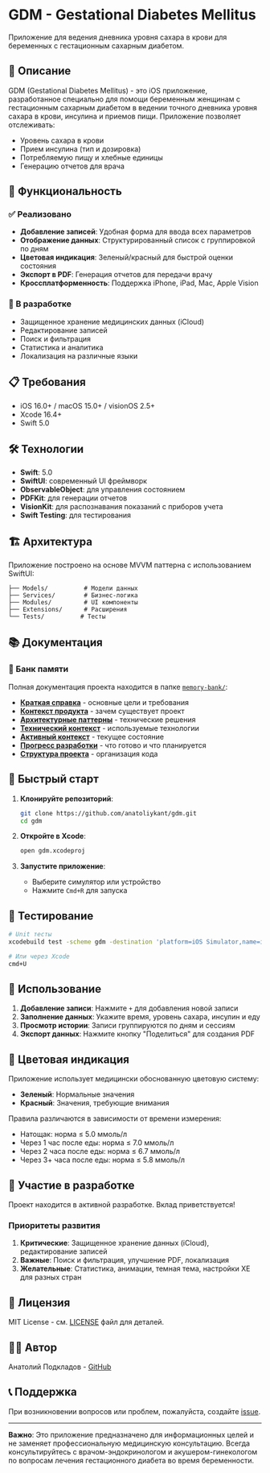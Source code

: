 # GDM - Gestational Diabetes Mellitus

Приложение для ведения дневника уровня сахара в крови для беременных с гестационным сахарным диабетом.

## 🎯 Описание

GDM (Gestational Diabetes Mellitus) - это iOS приложение, разработанное специально для помощи беременным женщинам с гестационным сахарным диабетом в ведении точного дневника уровня сахара в крови, инсулина и приемов пищи. Приложение позволяет отслеживать:

- Уровень сахара в крови
- Прием инсулина (тип и дозировка)
- Потребляемую пищу и хлебные единицы
- Генерацию отчетов для врача

## 🚀 Функциональность

### ✅ Реализовано
- **Добавление записей**: Удобная форма для ввода всех параметров
- **Отображение данных**: Структурированный список с группировкой по дням
- **Цветовая индикация**: Зеленый/красный для быстрой оценки состояния
- **Экспорт в PDF**: Генерация отчетов для передачи врачу
- **Кроссплатформенность**: Поддержка iPhone, iPad, Mac, Apple Vision

### 🔄 В разработке
- Защищенное хранение медицинских данных (iCloud)
- Редактирование записей
- Поиск и фильтрация
- Статистика и аналитика
- Локализация на различные языки

## 📋 Требования

- iOS 16.0+ / macOS 15.0+ / visionOS 2.5+
- Xcode 16.4+
- Swift 5.0

## 🛠️ Технологии

- **Swift**: 5.0
- **SwiftUI**: современный UI фреймворк
- **ObservableObject**: для управления состоянием
- **PDFKit**: для генерации отчетов
- **VisionKit**: для распознавания показаний с приборов учета
- **Swift Testing**: для тестирования

## 🏗️ Архитектура

Приложение построено на основе MVVM паттерна с использованием SwiftUI:

```
├── Models/          # Модели данных
├── Services/        # Бизнес-логика
├── Modules/         # UI компоненты
├── Extensions/      # Расширения
└── Tests/          # Тесты
```

## 📚 Документация

### 🧠 Банк памяти
Полная документация проекта находится в папке [`memory-bank/`](memory-bank/):

- [**Краткая справка**](memory-bank/projectbrief.md) - основные цели и требования
- [**Контекст продукта**](memory-bank/productContext.md) - зачем существует проект
- [**Архитектурные паттерны**](memory-bank/systemPatterns.md) - технические решения
- [**Технический контекст**](memory-bank/techContext.md) - используемые технологии
- [**Активный контекст**](memory-bank/activeContext.md) - текущее состояние
- [**Прогресс разработки**](memory-bank/progress.md) - что готово и что планируется
- [**Структура проекта**](memory-bank/projectStructure.md) - организация кода

## 🚀 Быстрый старт

1. **Клонируйте репозиторий**:
   ```bash
   git clone https://github.com/anatoliykant/gdm.git
   cd gdm
   ```

2. **Откройте в Xcode**:
   ```bash
   open gdm.xcodeproj
   ```

3. **Запустите приложение**:
   - Выберите симулятор или устройство
   - Нажмите `Cmd+R` для запуска

## 🧪 Тестирование

```bash
# Unit тесты
xcodebuild test -scheme gdm -destination 'platform=iOS Simulator,name=iPhone 15'

# Или через Xcode
cmd+U
```

## 📖 Использование

1. **Добавление записи**: Нажмите `+` для добавления новой записи
2. **Заполнение данных**: Укажите время, уровень сахара, инсулин и еду
3. **Просмотр истории**: Записи группируются по дням и сессиям
4. **Экспорт данных**: Нажмите кнопку "Поделиться" для создания PDF

## 🎨 Цветовая индикация

Приложение использует медицински обоснованную цветовую систему:

- **Зеленый**: Нормальные значения
- **Красный**: Значения, требующие внимания

Правила различаются в зависимости от времени измерения:
- Натощак: норма ≤ 5.0 ммоль/л
- Через 1 час после еды: норма ≤ 7.0 ммоль/л
- Через 2 часа после еды: норма ≤ 6.7 ммоль/л
- Через 3+ часа после еды: норма ≤ 5.8 ммоль/л

## 🤝 Участие в разработке

Проект находится в активной разработке. Вклад приветствуется!

### Приоритеты развития
1. **Критические**: Защищенное хранение данных (iCloud), редактирование записей
2. **Важные**: Поиск и фильтрация, улучшение PDF, локализация
3. **Желательные**: Статистика, анимации, темная тема, настройки ХЕ для разных стран

## 📄 Лицензия

MIT License - см. [LICENSE](LICENSE) файл для деталей.

## 👨‍💻 Автор

Анатолий Подкладов - [GitHub](https://github.com/anatoliykant)

## 📞 Поддержка

При возникновении вопросов или проблем, пожалуйста, создайте [issue](https://github.com/anatoliykant/gdm/issues).

---

**Важно**: Это приложение предназначено для информационных целей и не заменяет профессиональную медицинскую консультацию. Всегда консультируйтесь с врачом-эндокринологом и акушером-гинекологом по вопросам лечения гестационного диабета во время беременности. 